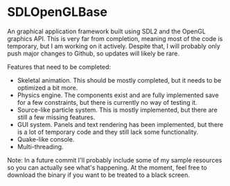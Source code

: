 # SDLOpenGLBase
An graphical application framework built using SDL2 and the OpenGL graphics API. This is very far from completion, meaning most of the code is temporary, but I am working on it actively. Despite that, I will probably only push major changes to Github, so updates will likely be rare.

Features that need to be completed:

* Skeletal animation. This should be mostly completed, but it needs to be optimized a bit more.
* Physics engine. The components exist and are fully implemented save for a few constraints, but there is currently no way of testing it.
* Source-like particle system. This is mostly implemented, but there are still a few missing features.
* GUI system. Panels and text rendering has been implemented, but there is a lot of temporary code and they still lack some functionality.
* Quake-like console.
* Multi-threading.

Note: In a future commit I'll probably include some of my sample resources so you can actually see what's happening. At the moment, feel free to download the binary if you want to be treated to a black screen.